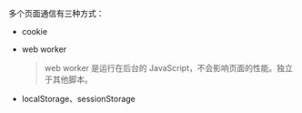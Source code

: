 多个页面通信有三种方式：

- cookie

- web worker

  >web worker 是运行在后台的 JavaScript，不会影响页面的性能。独立于其他脚本。

- localStorage、sessionStorage
